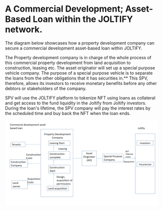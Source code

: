 # A Commercial Development; Asset-Based Loan within the JOLTIFY network.

The diagram below showcases how a property development company can secure a commercial development asset-based loan within JOLTIFY.&#x20;

The Property development company is in charge of the whole process of this commercial property development from land acquisition to construction, leasing etc. The asset originator will set up a special purpose vehicle company. The purpose of a special purpose vehicle is to separate the loans from the other obligations that it has securities in.\*\* This SPV, therefore, allows its investors to receive monetary benefits before any other debtors or stakeholders of the company.

SPV will use the JOLTIFY platform to tokenize NFT using loans as collateral and get access to the fund liquidity in the Joltify from Joltify investors. During the loan's lifetime, the SPV company will pay the interest rates by the scheduled time and buy back the NFT when the loan ends.

![](<../.gitbook/assets/pic-assetbasedloan (6).png>)
